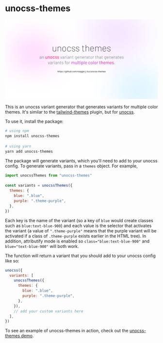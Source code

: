 # unocss-themes

![unocss-themes image](/image.png)

This is an unocss variant generator that generates variants for multiple color themes. It's similar to the [tailwind-themes](https://github.com/maggie-j-liu/tailwind-themes) plugin, but for [unocss](https://github.com/antfu/unocss). 

To use it, install the package:

```bash
# using npm
npm install unocss-themes

# using yarn
yarn add unocss-themes
```

The package will generate variants, which you'll need to add to your unocss config. To generate variants, pass in a `themes` object. For example,

```js
import unocssThemes from "unocss-themes"

const variants = unocssThemes({
  themes: {
    blue: ".blue",
    purple: ".theme-purple",
  },
})
```

Each key is the name of the variant (so a key of `blue` would create classes such as `blue:text-blue-900`) and each value is the selector that activates the variant (a value of `".theme-purple"` means that the purple variant will be activated if a class of `.theme-purple` exists earlier in the HTML tree). In addition, attributify mode is enabled so `class="blue:text-blue-900"` and `blue="text-blue-900"` will both work.

The function will return a variant that you should add to your unocss config like so:

```js
unocss({
  variants: [
    unocssThemes({
      themes: {
        blue: ".blue",
        purple: ".theme-purple",
      },
    }),
    // add your custom variants here
  ],
})
```

To see an example of unocss-themes in action, check out the [unocss-themes demo](https://unocssthemes.vercel.app).
